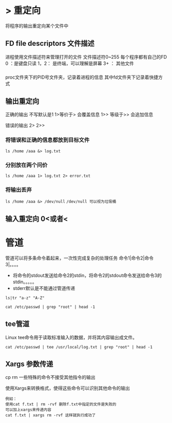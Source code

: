 # > 重定向
将程序的输出重定向某个文件中

## FD file descriptors 文件描述
进程使用文件描述符来管理打开的文件
文件描述符0~255
每个程序都有自己的FD
0 ：是键盘只读
1，2： 是终端，可以理解是屏幕
3+ ： 其他文件

### 
proc文件夹下的PID号文件夹，记录着进程的信息
其中fd文件夹下记录着快捷方式


## 输出重定向
正确的输出
不写默认是1
1>等价于> 会覆盖信息
1>> 等级于>> 会追加信息

错误的输出
2>
2>>

### 将错误和正确的信息都放到目标文件
`ls /home /aaa &> log.txt`

###   分别放在两个问价
`ls /home /aaa 1> log.txt 2> error.txt`

### 将输出丢弃
`ls /home /aaa &> /dev/null`
`/dev/null 可以视为垃圾桶`

## 输入重定向 0<或者< 

# 管道
管道可以将多条命令着起来，一次性完成复杂的处理任务
命令1|命令2|命令3|。。。。

- 将命令的stdout发送给命令2的stdin，将命令2的stdout命令发送给命令3的stdin。。。。。
- stderr默认是不能通过管道传递

```SHELL
ls|tr "a-z" "A-Z"

cat /etc/passwd | grep "root" | head -1
```
## tee管道
Linux tee命令用于读取标准输入的数据，并将其内容输出成文件。
```SHELL
cat /etc/passwd | tee /usr/local/log.txt | grep "root" | head -1
```
## Xargs 参数传递
cp rm 一些特殊的命令不接受其他指令的输出

使用Xargs来转换格式，使得这些命令可以识别其他命令的输出

```
例如：
使用cat f.txt | rm -rvf 删除f.txt中指定的文件是失败的
可以加上xargs来传递内容
cat f.txt | xargs rm -rvf 这样就执行成功了
```

